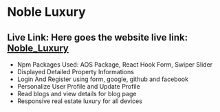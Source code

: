 # Noble Luxury

## Live Link: Here goes the website live link: [Noble_Luxury](https://noble-luxury.web.app/)

 - Npm Packages Used: AOS Package, React Hook Form, Swiper Slider
 - Displayed Detailed Property Informations 
 - Login And Register using form, google, github and facebook
 - Personalize User Profile and Update Profile
 - Read blogs and view details for blog page
 - Responsive real estate luxury for all devices

